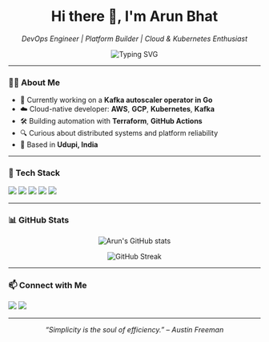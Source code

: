 <h1 align="center">Hi there 👋, I'm Arun Bhat</h1>
<p align="center">
  <em>DevOps Engineer | Platform Builder | Cloud & Kubernetes Enthusiast</em>
</p>

<p align="center">
  <img src="https://readme-typing-svg.demolab.com?font=Fira+Code&weight=500&pause=1000&center=true&vCenter=true&multiline=true&width=600&height=80&lines=Building+resilient+platforms+with+Kubernetes+%7C+Kafka+%7C+Terraform;DevOps+Engineer+with+a+passion+for+open+source+and+automation" alt="Typing SVG" />
</p>

---

### 🧑‍💻 About Me
- 🔭 Currently working on a **Kafka autoscaler operator in Go**
- ☁️ Cloud-native developer: **AWS**, **GCP**, **Kubernetes**, **Kafka**
- 🛠 Building automation with **Terraform**, **GitHub Actions**
- 🔍 Curious about distributed systems and platform reliability
- 📍 Based in **Udupi, India**

---

### 🚀 Tech Stack
<p align="left">
  <img src="https://img.shields.io/badge/Golang-00ADD8?style=for-the-badge&logo=go&logoColor=white" />
  <img src="https://img.shields.io/badge/Kubernetes-326ce5?style=for-the-badge&logo=kubernetes&logoColor=white" />
  <img src="https://img.shields.io/badge/Terraform-623ce4?style=for-the-badge&logo=terraform&logoColor=white" />
  <img src="https://img.shields.io/badge/Kafka-000000?style=for-the-badge&logo=apachekafka&logoColor=white" />
  <img src="https://img.shields.io/badge/GitHub%20Actions-2088FF?style=for-the-badge&logo=github-actions&logoColor=white" />
</p>

---

### 📊 GitHub Stats

<p align="center">
  <img src="https://github-readme-stats.vercel.app/api?username=arunherga&show_icons=true&theme=github_dark" alt="Arun's GitHub stats" />
</p>

<p align="center">
  <img src="https://github-readme-streak-stats.herokuapp.com?user=arunherga&theme=github-dark&hide_border=true" alt="GitHub Streak" />
</p>

---

### 📫 Connect with Me
<p>
  <a href="https://www.linkedin.com/in/arunherga"><img src="https://img.shields.io/badge/LinkedIn-Arun%20Bhat-blue?style=flat-square&logo=linkedin" /></a>
  <a href="mailto:arunherga@gmail.com"><img src="https://img.shields.io/badge/Gmail-arunherga%40gmail.com-red?style=flat-square&logo=gmail" /></a>
</p>

---

<p align="center"><em>“Simplicity is the soul of efficiency.” – Austin Freeman</em></p>
